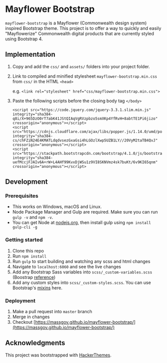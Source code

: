 # Mayflower Bootstrap

`mayflower-bootstrap` is a Mayflower \(Commonwealth design system\) inspired Bootstrap theme. This project is to offer a way to quickly and easily "Mayflowerize" Commonwealth digital products that are currently styled using Bootstrap 4.

## Implementation

1. Copy and add the `css/` and `assets/` folders into your project folder.
2. Link to compiled and minified stylesheet `mayflower-bootstrap.min.css` from `css/` in the HTML `<head>`

   e.g. `<link rel="stylesheet" href="css/mayflower-bootstrap.min.css">`

3. Paste the following scripts before the closing body tag `</body>`

   ```text
   <script src="https://code.jquery.com/jquery-3.3.1.slim.min.js" integrity="sha384-q8i/X+965DzO0rT7abK41JStQIAqVgRVzpbzo5smXKp4YfRvH+8abtTE1Pi6jizo" crossorigin="anonymous"></script>
   <script src="https://cdnjs.cloudflare.com/ajax/libs/popper.js/1.14.0/umd/popper.min.js" integrity="sha384-cs/chFZiN24E4KMATLdqdvsezGxaGsi4hLGOzlXwp5UZB1LY//20VyM2taTB4QvJ" crossorigin="anonymous"></script>
   <script src="https://stackpath.bootstrapcdn.com/bootstrap/4.1.0/js/bootstrap.min.js" integrity="sha384-uefMccjFJAIv6A+rW+L4AHf99KvxDjWSu1z9VI8SKNVmz4sk7buKt/6v9KI65qnm" crossorigin="anonymous"></script>
   ```

## Development

### Prerequisites

* This works on Windows, macOS and Linux.
* Node Package Manager and Gulp are required. Make sure you can run `gulp -v` and `npm -v`.
* You can get Node at [nodejs.org](https://nodejs.org), then install gulp using `npm install gulp-cli -g`

### Getting started

1. Clone this repo
2. Run `npm install`
3. Run `gulp` to start building and watching any scss and html changes
4. Navigate to `localhost:6060` and see the live changes
5. Add any Bootstrap Sass variables into `scss/_custom-variables.scss` \(Boostrap [reference](https://github.com/twbs/bootstrap/blob/v4-dev/scss/_variables.scss)\)
6. Add any custom styles into `scss/_custom-styles.scss`. You can use Bootstrap's [mixins](https://github.com/twbs/bootstrap/tree/v4-dev/scss/mixins) here.

### Deployment

1. Make a pull request into `master` branch
2. Merge in changes
3. Checkout [https://massgov.github.io/mayflower-bootstrap/](https://massgov.github.io/mayflower-bootstrap/)

## Acknowledgments

This project was bootstrapped with [HackerThemes](https://hacekrthemes.com).

